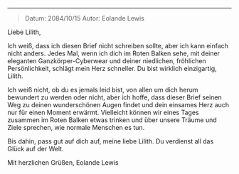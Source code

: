 
---

> Datum: 2084/10/15
> Autor: Eolande Lewis

Liebe Lilith,

Ich weiß, dass ich diesen Brief nicht schreiben sollte, aber ich kann einfach nicht anders. Jedes Mal, wenn ich dich im Roten Balken sehe, mit deiner eleganten Ganzkörper-Cyberwear und deiner niedlichen, fröhlichen Persönlichkeit, schlägt mein Herz schneller. Du bist wirklich einzigartig, Lilith.

Ich weiß nicht, ob du es jemals leid bist, von allen um dich herum bewundert zu werden oder nicht, aber ich hoffe, dass dieser Brief seinen Weg zu deinen wunderschönen Augen findet und dein einsames Herz auch nur für einen Moment erwärmt. Vielleicht können wir eines Tages zusammen im Roten Balken etwas trinken und über unsere Träume und Ziele sprechen, wie normale Menschen es tun.

Bis dahin, pass gut auf dich auf, meine liebe Lilith. Du verdienst all das Glück auf der Welt.

Mit herzlichen Grüßen,
Eolande Lewis
